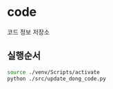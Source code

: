 # code
코드 정보 저장소

## 실행순서

```bash
source ./venv/Scripts/activate
python ./src/update_dong_code.py
```
